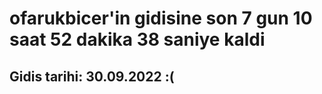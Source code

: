 # ofarukbicer'in gidisine son 7 gun 10 saat 52 dakika 38 saniye kaldi

## Gidis tarihi: 30.09.2022 :(